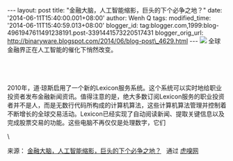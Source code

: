 --- layout: post title: "金融大脑，人工智能缩影，巨头的下个必争之地？"
date: '2014-06-11T15:40:00.001+08:00' author: Wenh Q tags:
modified\_time: '2014-06-11T15:40:59.013+08:00' blogger\_id:
tag:blogger.com,1999:blog-4961947611491238191.post-3391441573220517431
blogger\_orig\_url:
http://binaryware.blogspot.com/2014/06/blog-post\_4629.html ---
![](https://images-blogger-opensocial.googleusercontent.com/gadgets/proxy?url=http%3A%2F%2Fimg.huxiu.com%2Fportal%2F201406%2F10%2F145922gq5vumvh0p50dmqv.jpg.thumb.jpg%3Ff%3Dwangzhan&container=blogger&gadget=a&rewriteMime=image%2F*)
全球金融界正在人工智能的催化下悄然改变。\
\
\
\
\
2010年，道·琼斯启用了一个新的Lexicon服务系统。这个系统可以实时地给职业投资者发布金融新闻资讯。值得注意的是，绝大多数订阅Lexicon服务的职业投资者并不是人，而是无数行代码所构成的计算机算法，这些计算机算法管理并控制着不断增长的全球交易活动。Lexicon已经实现了自动阅读新闻、提取关键信息以及完成股票交易的功能。这些电脑不再仅仅是处理数字，它们
<div>

\

</div>

<div>

来源： [金融大脑，人工智能缩影，巨头的下个必争之地？](http://www.huxiu.com/article/35336/1.html?f=wangzhan) 
 通过 [虎嗅网](http://www.huxiu.com/)

</div>
